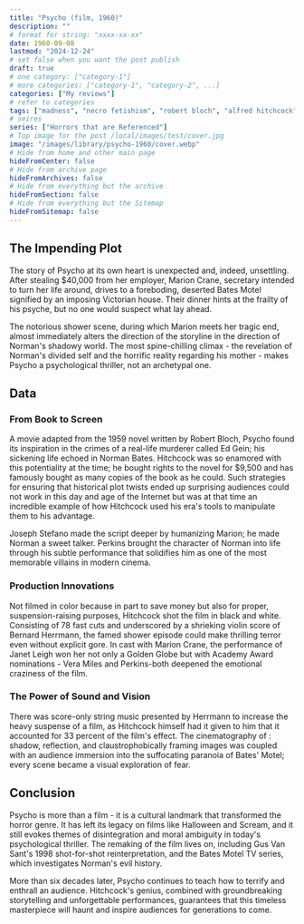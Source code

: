 ```yaml
---
title: "Psycho (film, 1960)"
description: ""
# format for string: "xxxx-xx-xx"
date: 1960-09-08
lastmod: "2024-12-24"
# set false when you want the post publish
draft: true
# one category: ["category-1"]
# more categories: ["category-1", "category-2", ...]
categories: ["My reviews"]
# refer to categories
tags: ["madness", "necro fetishism", "robert bloch", "alfred hitchcock"]
# seires
series: ["Horrors that are Referenced"]
# Top image for the post /local/images/test/cover.jpg
image: "/images/library/psycho-1960/cover.webp"
# Hide from home and other main page
hideFromCenter: false
# Hide from archive page
hideFromArchives: false
# Hide from everything but the archive
hideFromSection: false
# Hide from everything but the Sitemap
hideFromSitemap: false
---
```

## The Impending Plot

The story of Psycho at its own heart is unexpected and, indeed, unsettling. After stealing $40,000 from her employer, Marion Crane, secretary intended to turn her life around, drives to a foreboding, deserted Bates Motel signified by an imposing Victorian house. Their dinner hints at the frailty of his psyche, but no one would suspect what lay ahead.

The notorious shower scene, during which Marion meets her tragic end, almost immediately alters the direction of the storyline in the direction of Norman's shadowy world. The most spine-chilling climax \- the revelation of Norman's divided self and the horrific reality regarding his mother \- makes Psycho a psychological thriller, not an archetypal one.

## Data

### From Book to Screen

A movie adapted from the 1959 novel written by Robert Bloch, Psycho found its inspiration in the crimes of a real-life murderer called Ed Gein; his sickening life echoed in Norman Bates. Hitchcock was so enamored with this potentiality at the time; he bought rights to the novel for $9,500 and has famously bought as many copies of the book as he could. Such strategies for ensuring that historical plot twists ended up surprising audiences could not work in this day and age of the Internet but was at that time an incredible example of how Hitchcock used his era's tools to manipulate them to his advantage.

Joseph Stefano made the script deeper by humanizing Marion; he made Norman a sweet talker. Perkins brought the character of Norman into life through his subtle performance that solidifies him as one of the most memorable villains in modern cinema.

### Production Innovations

Not filmed in color because in part to save money but also for proper, suspension-raising purposes, Hitchcock shot the film in black and white. Consisting of 78 fast cuts and underscored by a shrieking violin score of Bernard Herrmann, the famed shower episode could make thrilling terror even without explicit gore. In cast with Marion Crane, the performance of Janet Leigh won her not only a Golden Globe but with Academy Award nominations \- Vera Miles and Perkins-both deepened the emotional craziness of the film.

### The Power of Sound and Vision

There was score-only string music presented by Herrmann to increase the heavy suspense of a film, as Hitchcock himself had it given to him that it accounted for 33 percent of the film's effect. The cinematography of : shadow, reflection, and claustrophobically framing images was coupled with an audience immersion into the suffocating paranoia of Bates' Motel; every scene became a visual exploration of fear.

## Conclusion

Psycho is more than a film \- it is a cultural landmark that transformed the horror genre. It has left its legacy on films like Halloween and Scream, and it still evokes themes of disintegration and moral ambiguity in today's psychological thriller. The remaking of the film lives on, including Gus Van Sant's 1998 shot-for-shot reinterpretation, and the Bates Motel TV series, which investigates Norman's evil history.

More than six decades later, Psycho continues to teach how to terrify and enthrall an audience. Hitchcock's genius, combined with groundbreaking storytelling and unforgettable performances, guarantees that this timeless masterpiece will haunt and inspire audiences for generations to come.